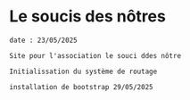# Le soucis des nôtres

    date : 23/05/2025

    Site pour l'association le souci ddes nôtre

    Initialissation du système de routage

    installation de bootstrap 29/05/2025
